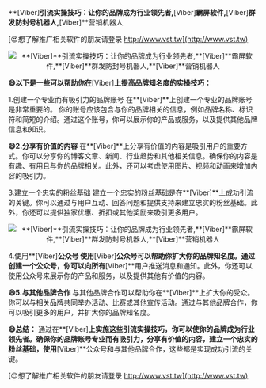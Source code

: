 **[Viber]**引流实操技巧：让你的品牌成为行业领先者,**[Viber]**霸屏软件,**[Viber]**群发防封号机器人,**[Viber]**营销机器人

[😍想了解推广相关软件的朋友请登录 http://www.vst.tw](http://www.vst.tw)

 <center><img src="https://vst.tw/MP4/tuiguang/png/1.png" alt="**[Viber]**引流实操技巧：让你的品牌成为行业领先者,**[Viber]**霸屏软件,**[Viber]**群发防封号机器人,**[Viber]**营销机器人"></center>

**😄以下是一些可以帮助你在**[Viber]**上提高品牌知名度的实操技巧：**

1.创建一个专业而有吸引力的品牌账号
在**[Viber]**上创建一个专业的品牌账号是非常重要的。 你的账号应该包含与你的品牌相关的信息，例如品牌名称、标识符和简短的介绍。通过这个账号，你可以展示你的产品或服务，以及提供其他品牌信息和知识。

**😄2.分享有价值的内容**
在**[Viber]**上分享有价值的内容是吸引用户的重要方式。你可以分享你的博客文章、新闻、行业趋势和其他相关信息。确保你的内容是有趣、有用且与你的品牌相关。此外，还可以考虑使用图片、视频和动画来增加内容的吸引力。

3.建立一个忠实的粉丝基础
建立一个忠实的粉丝基础是在**[Viber]**上成功引流的关键。你可以通过与用户互动、回答问题和提供支持来建立忠实的粉丝基础。此外，你还可以提供独家优惠、折扣或其他奖励来吸引更多用户。

 <center><img src="https://vst.tw/MP4/tuiguang/png/6.png" alt="**[Viber]**引流实操技巧：让你的品牌成为行业领先者,**[Viber]**霸屏软件,**[Viber]**群发防封号机器人,**[Viber]**营销机器人"></center>

4.使用**[Viber]**公众号
使用**[Viber]**公众号可以帮助你扩大你的品牌知名度。通过创建一个公众号，你可以向所有**[Viber]**用户推送消息和通知。此外，你还可以使用公众号来展示你的产品和服务，以及提供其他有价值的内容。

**😄5.与其他品牌合作**
与其他品牌合作可以帮助你在**[Viber]**上扩大你的受众。你可以与相关品牌共同举办活动、比赛或其他宣传活动。通过与其他品牌合作，你可以吸引更多的用户，并扩大你的品牌知名度。

**😄总结：**
通过在**[Viber]**上实施这些引流实操技巧，你可以使你的品牌成为行业领先者。确保你的品牌账号专业而有吸引力，分享有价值的内容，建立一个忠实的粉丝基础，使用**[Viber]**公众号和与其他品牌合作，这些都是实现成功引流的关键。

[😍想了解推广相关软件的朋友请登录 http://www.vst.tw](http://www.vst.tw)



